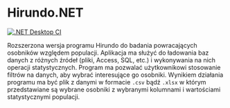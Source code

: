 # Hirundo.NET

[![.NET Desktop CI](https://github.com/Ch3shireDev/Hirundo.NET/actions/workflows/dotnet-desktop.yml/badge.svg)](https://github.com/Ch3shireDev/Hirundo.NET/actions/workflows/dotnet-desktop.yml)

Rozszerzona wersja programu Hirundo do badania powracających osobników względem populacji. Aplikacja ma służyć do ładowania baz danych z różnych źródeł (pliki, Access, SQL, etc.) i wykonywania na nich operacji statystycznych. Program ma pozwalać użytkownikowi stosowanie filtrów na danych, aby wybrać interesujące go osobniki. Wynikiem działania programu ma być plik z danymi w formacie `.csv` bądź `.xlsx` w którym przedstawiane są wybrane osobniki z wybranymi kolumnami i wartościami statystycznymi populacji.

